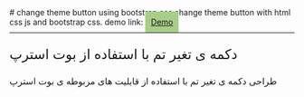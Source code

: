 <!DOCTYPE html>
<html lang="en">
  <head>
    <meta charset="UTF-8" />
    <meta name="viewport" content="width=device-width, initial-scale=1.0" />
    <link rel="preconnect" href="https://fonts.googleapis.com" />
    <link rel="preconnect" href="https://fonts.gstatic.com" crossorigin />
    <link
      href="https://fonts.googleapis.com/css2?family=Vazirmatn:wght@100..900&display=swap"
      rel="stylesheet"
    />
    <style>
      .font-fa {
        font-family: "Vazirmatn", sans-serif;
      }
      .my-10 {
        margin: 10px 0;
      }
    </style>
  </head>
  <body>
    # change theme button using bootstrap css change theme button with html css
    js and bootstrap css. demo link:
    <a
      href="https://aliakbar-nazemi.github.io/change-theme-bootstrap/"
      target="_blank"
      style="width: fit-content; padding: 10px; background-color: #a8cd89"
      >Demo</a
    >
    <hr class="my-10" />
    <p style="text-align: left; font-size: 24px" class="font-fa">
      دکمه ی تغیر تم با استفاده از بوت استرپ
    </p>
    <p style="text-align: left; font-size: 16px" class="font-fa">
      طراحی دکمه ی تغیر تم با استفاده از قابلیت های مربوطه ی بوت استرپ
    </p>
  </body>
</html>
